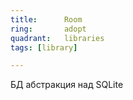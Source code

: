 ```yaml
---
title:      Room
ring:       adopt
quadrant:   libraries
tags: [library]

---
```


БД абстракция над SQLite
